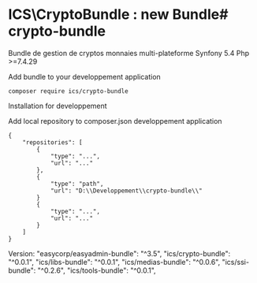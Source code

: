 # ICS\CryptoBundle : new Bundle# crypto-bundle
Bundle de gestion de cryptos monnaies multi-plateforme
Synfony 5.4
Php >=7.4.29

Add bundle to your developpement application

    composer require ics/crypto-bundle
    
Installation for developpement

Add local repository to composer.json developpement application

    {
        "repositories": [
            {
                "type": "...",
                "url": "..."
            }, 
            {
                "type": "path",
                "url": "D:\\Developpement\\crypto-bundle\\"
            }
            {
                "type": "...",
                "url": "..."
            }
        ]
    }


Version: 
         "easycorp/easyadmin-bundle": "^3.5",
         "ics/crypto-bundle": "^0.0.1",
         "ics/libs-bundle": "^0.0.1",
         "ics/medias-bundle": "^0.0.6",
         "ics/ssi-bundle": "^0.2.6",
         "ics/tools-bundle": "^0.0.1",
         
